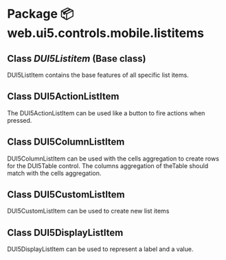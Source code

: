 # Package 📦 web.ui5.controls.mobile.listitems

## Class *DUI5Listitem* (Base class)
DUI5ListItem contains the base features of all specific list items.

## Class DUI5ActionListItem
The DUI5ActionListItem can be used like a button to fire actions when pressed.

## Class DUI5ColumnListItem 
DUI5ColumnListItem can be used with the cells aggregation to create rows for the DUI5Table control. The columns aggregation of theTable should match with the cells aggregation.

## Class DUI5CustomListItem

DUI5CustomListItem can be used to create new list items

## Class DUI5DisplayListItem
DUI5DisplayListItem can be used to represent a label and a value.
